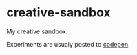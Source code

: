 creative-sandbox
================

My creative sandbox.

Experiments are usualy posted to [codepen](codepen.io/mollerse).
